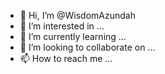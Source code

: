 - 👋 Hi, I’m @WisdomAzundah
- 👀 I’m interested in ...
- 🌱 I’m currently learning ...
- 💞️ I’m looking to collaborate on ...
- 📫 How to reach me ...

<!---
WisdomAzundah/WisdomAzundah is a ✨ special ✨ repository because its `README.md` (this file) appears on your GitHub profile.
You can click the Preview link to take a look at your changes.
--->
